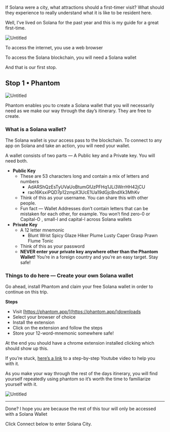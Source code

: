 If Solana were a city, what attractions should a first-timer visit? What should they experience to really understand what it is like to be resident here.

Well, I’ve lived on Solana for the past year and this is my guide for a great first-time.

![Untitled](https://s3-us-west-2.amazonaws.com/secure.notion-static.com/09a6f850-a3a2-4c64-ac1b-5ad922f9e8c2/Untitled.png)

To access the internet, you use a web browser

To access the Solana blockchain, you will need a Solana wallet

And that is our first stop.

## **Stop 1 • Phantom**

![Untitled](https://s3-us-west-2.amazonaws.com/secure.notion-static.com/15e4b57c-ee12-48a5-b1d5-bbfa81b962b7/Untitled.png)

Phantom enables you to create a Solana wallet that you will necessarily need as we make our way through the day’s itinerary. They are free to create.

### What is a Solana wallet?

The Solana wallet is your access pass to the blockchain. To connect to any app on Solana and take an action, you will need your wallet.

A wallet consists of two parts — A Public key and a Private key. You will need both.

- **Public Key**
    - These are 53 characters long and contain a mix of letters and numbers
        - AdARShQzEsTyUVaUoBtumGfJzPFHq1JLi3WrrHH42jCU
        - rao16KsxiPQD7p12zmpX3UcE1Ua19dGjcBndXk3MhKv
    - Think of this as your username. You can share this with other people.
    - Fun fact — Wallet Addresses don’t contain letters that can be mistaken for each other, for example. You won’t find zero-0 or Capital-O , small-l and capital-l across Solana wallets
- **Private Key**
    - A 12 letter mnemonic
        - Blunt Wrist Spicy Glaze Hiker Plume Lusty Caper Grasp Prawn Flume Tonic
    - Think of this as your password
    - **NEVER enter your private key anywhere other than the Phantom Wallet!** You’re in a foreign country and you’re an easy target. Stay safe!

### Things to do here — Create your own Solana wallet

Go ahead, install Phantom and claim your free Solana wallet in order to continue on this trip.

**Steps** 

- Visit [https://phantom.app/](https://phantom.app/)downloads
- Select your browser of choice
- Install the extension
- Click on the extension and follow the steps
- Store your 12-word-mnemonic somewhere safe!

At the end you should have a chrome extension installed clicking which should show up this.

If you’re stuck, [here’s a link](https://www.youtube.com/watch?v=yqW4X0wQ9DA) to a step-by-step Youtube video to help you with it.

As you make your way through the rest of the days itinerary, you will find yourself repeatedly using phantom so it’s worth the time to familiarize yourself with it. 

![Untitled](https://s3-us-west-2.amazonaws.com/secure.notion-static.com/23708c17-e5e9-4521-aea8-d8758c73d601/Untitled.png)

---

Done? I hope you are because the rest of this tour will only be accessed with a Solana Wallet

Click Connect below to enter Solana City.